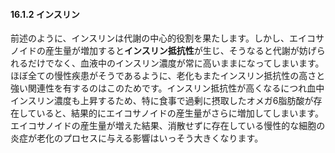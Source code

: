 #### 16.1.2 インスリン

前述のように、インスリンは代謝の中心的役割を果たします。しかし、エイコサノイドの産生量が増加すると**インスリン抵抗性**が生じ、そうなると代謝が妨げられるだけでなく、血液中のインスリン濃度が常に高いままになってしまいます。ほぼ全ての慢性疾患がそうであるように、老化もまたインスリン抵抗性の高さと強い関連性を有するのはこのためです。インスリン抵抗性が高くなるにつれ血中インスリン濃度も上昇するため、特に食事で過剰に摂取したオメガ6脂肪酸が存在していると、結果的にエイコサノイドの産生量がさらに増加してしまいます。エイコサノイドの産生量が増えた結果、消散せずに存在している慢性的な細胞の炎症が老化のプロセスに与える影響はいっそう大きくなります。
